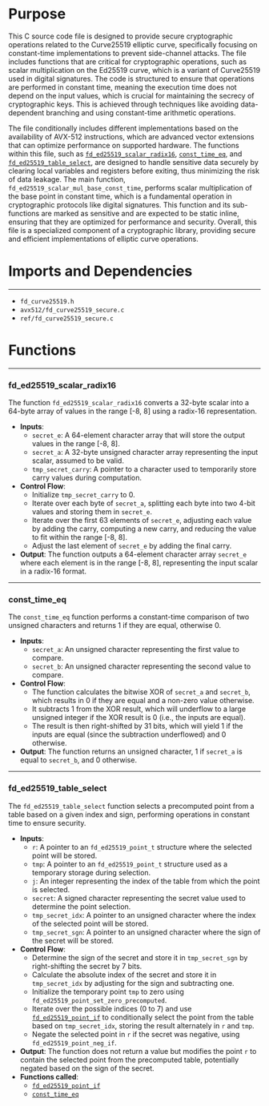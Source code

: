 # Purpose
This C source code file is designed to provide secure cryptographic operations related to the Curve25519 elliptic curve, specifically focusing on constant-time implementations to prevent side-channel attacks. The file includes functions that are critical for cryptographic operations, such as scalar multiplication on the Ed25519 curve, which is a variant of Curve25519 used in digital signatures. The code is structured to ensure that operations are performed in constant time, meaning the execution time does not depend on the input values, which is crucial for maintaining the secrecy of cryptographic keys. This is achieved through techniques like avoiding data-dependent branching and using constant-time arithmetic operations.

The file conditionally includes different implementations based on the availability of AVX-512 instructions, which are advanced vector extensions that can optimize performance on supported hardware. The functions within this file, such as [`fd_ed25519_scalar_radix16`](#fd_ed25519_scalar_radix16), [`const_time_eq`](#const_time_eq), and [`fd_ed25519_table_select`](#fd_ed25519_table_select), are designed to handle sensitive data securely by clearing local variables and registers before exiting, thus minimizing the risk of data leakage. The main function, `fd_ed25519_scalar_mul_base_const_time`, performs scalar multiplication of the base point in constant time, which is a fundamental operation in cryptographic protocols like digital signatures. This function and its sub-functions are marked as sensitive and are expected to be static inline, ensuring that they are optimized for performance and security. Overall, this file is a specialized component of a cryptographic library, providing secure and efficient implementations of elliptic curve operations.
# Imports and Dependencies

---
- `fd_curve25519.h`
- `avx512/fd_curve25519_secure.c`
- `ref/fd_curve25519_secure.c`


# Functions

---
### fd\_ed25519\_scalar\_radix16<!-- {{#callable:fd_ed25519_scalar_radix16}} -->
The function `fd_ed25519_scalar_radix16` converts a 32-byte scalar into a 64-byte array of values in the range [-8, 8] using a radix-16 representation.
- **Inputs**:
    - `secret_e`: A 64-element character array that will store the output values in the range [-8, 8].
    - `secret_a`: A 32-byte unsigned character array representing the input scalar, assumed to be valid.
    - `tmp_secret_carry`: A pointer to a character used to temporarily store carry values during computation.
- **Control Flow**:
    - Initialize `tmp_secret_carry` to 0.
    - Iterate over each byte of `secret_a`, splitting each byte into two 4-bit values and storing them in `secret_e`.
    - Iterate over the first 63 elements of `secret_e`, adjusting each value by adding the carry, computing a new carry, and reducing the value to fit within the range [-8, 8].
    - Adjust the last element of `secret_e` by adding the final carry.
- **Output**: The function outputs a 64-element character array `secret_e` where each element is in the range [-8, 8], representing the input scalar in a radix-16 format.


---
### const\_time\_eq<!-- {{#callable:const_time_eq}} -->
The `const_time_eq` function performs a constant-time comparison of two unsigned characters and returns 1 if they are equal, otherwise 0.
- **Inputs**:
    - `secret_a`: An unsigned character representing the first value to compare.
    - `secret_b`: An unsigned character representing the second value to compare.
- **Control Flow**:
    - The function calculates the bitwise XOR of `secret_a` and `secret_b`, which results in 0 if they are equal and a non-zero value otherwise.
    - It subtracts 1 from the XOR result, which will underflow to a large unsigned integer if the XOR result is 0 (i.e., the inputs are equal).
    - The result is then right-shifted by 31 bits, which will yield 1 if the inputs are equal (since the subtraction underflowed) and 0 otherwise.
- **Output**: The function returns an unsigned character, 1 if `secret_a` is equal to `secret_b`, and 0 otherwise.


---
### fd\_ed25519\_table\_select<!-- {{#callable:fd_ed25519_table_select}} -->
The `fd_ed25519_table_select` function selects a precomputed point from a table based on a given index and sign, performing operations in constant time to ensure security.
- **Inputs**:
    - `r`: A pointer to an `fd_ed25519_point_t` structure where the selected point will be stored.
    - `tmp`: A pointer to an `fd_ed25519_point_t` structure used as a temporary storage during selection.
    - `j`: An integer representing the index of the table from which the point is selected.
    - `secret`: A signed character representing the secret value used to determine the point selection.
    - `tmp_secret_idx`: A pointer to an unsigned character where the index of the selected point will be stored.
    - `tmp_secret_sgn`: A pointer to an unsigned character where the sign of the secret will be stored.
- **Control Flow**:
    - Determine the sign of the secret and store it in `tmp_secret_sgn` by right-shifting the secret by 7 bits.
    - Calculate the absolute index of the secret and store it in `tmp_secret_idx` by adjusting for the sign and subtracting one.
    - Initialize the temporary point `tmp` to zero using `fd_ed25519_point_set_zero_precomputed`.
    - Iterate over the possible indices (0 to 7) and use [`fd_ed25519_point_if`](avx512/fd_curve25519_secure.c.driver.md#fd_ed25519_point_if) to conditionally select the point from the table based on `tmp_secret_idx`, storing the result alternately in `r` and `tmp`.
    - Negate the selected point in `r` if the secret was negative, using `fd_ed25519_point_neg_if`.
- **Output**: The function does not return a value but modifies the point `r` to contain the selected point from the precomputed table, potentially negated based on the sign of the secret.
- **Functions called**:
    - [`fd_ed25519_point_if`](avx512/fd_curve25519_secure.c.driver.md#fd_ed25519_point_if)
    - [`const_time_eq`](#const_time_eq)


